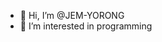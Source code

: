 - 👋 Hi, I’m @JEM-YORONG
- 👀 I’m interested in programming
<!---
JEM-YORONG/JEM-YORONG is a ✨ special ✨ repository because its `README.md` (this file) appears on your GitHub profile.
You can click the Preview link to take a look at your changes.
--->
